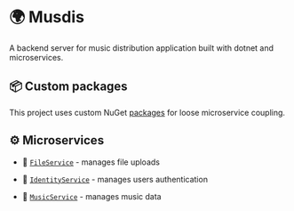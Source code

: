 # 🌍 Musdis 
A backend server for music distribution application built with dotnet and microservices.

## 📦 Custom packages 

This project uses custom NuGet [packages](/src/Common/README.md) for loose microservice coupling.

## ⚙️ Microservices

- 📁 [`FileService`](/src/Services/FileService/README.md) - manages file uploads

- 👤 [`IdentityService`](/src/Services/IdentityService/README.md) - manages users authentication

- 🎵 [`MusicService`](/src/Services/MusicService/README.md) - manages music data
